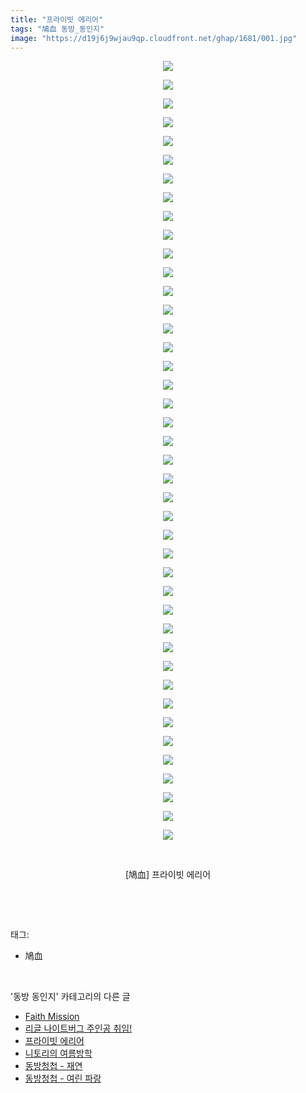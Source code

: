 ```yaml
---
title: "프라이빗 에리어"
tags: "鳩血 동방_동인지"
image: "https://d19j6j9wjau9qp.cloudfront.net/ghap/1681/001.jpg"
---
```

<div class="article">
<p style="text-align: center; clear: none; float: none;"><img src="{{ site.imgserver8 }}/ghap/1681/001.jpg"/></p>
<p style="text-align: center; clear: none; float: none;"><img src="{{ site.imgserver8 }}/ghap/1681/002.jpg"/></p>
<p style="text-align: center; clear: none; float: none;"><img src="{{ site.imgserver8 }}/ghap/1681/003.jpg"/></p>
<p style="text-align: center; clear: none; float: none;"><img src="{{ site.imgserver8 }}/ghap/1681/004.jpg"/></p>
<p style="text-align: center; clear: none; float: none;"><img src="{{ site.imgserver8 }}/ghap/1681/005.jpg"/></p>
<p style="text-align: center; clear: none; float: none;"><img src="{{ site.imgserver8 }}/ghap/1681/006.jpg"/></p>
<p style="text-align: center; clear: none; float: none;"><img src="{{ site.imgserver8 }}/ghap/1681/007.jpg"/></p>
<p style="text-align: center; clear: none; float: none;"><img src="{{ site.imgserver8 }}/ghap/1681/008.jpg"/></p>
<p style="text-align: center; clear: none; float: none;"><img src="{{ site.imgserver8 }}/ghap/1681/009.jpg"/></p>
<p style="text-align: center; clear: none; float: none;"><img src="{{ site.imgserver8 }}/ghap/1681/010.jpg"/></p>
<p style="text-align: center; clear: none; float: none;"><img src="{{ site.imgserver8 }}/ghap/1681/011.jpg"/></p>
<p style="text-align: center; clear: none; float: none;"><img src="{{ site.imgserver8 }}/ghap/1681/012.jpg"/></p>
<p style="text-align: center; clear: none; float: none;"><img src="{{ site.imgserver8 }}/ghap/1681/013.jpg"/></p>
<p style="text-align: center; clear: none; float: none;"><img src="{{ site.imgserver8 }}/ghap/1681/014.jpg"/></p>
<p style="text-align: center; clear: none; float: none;"><img src="{{ site.imgserver8 }}/ghap/1681/015.jpg"/></p>
<p style="text-align: center; clear: none; float: none;"><img src="{{ site.imgserver8 }}/ghap/1681/016.jpg"/></p>
<p style="text-align: center; clear: none; float: none;"><img src="{{ site.imgserver8 }}/ghap/1681/017.jpg"/></p>
<p style="text-align: center; clear: none; float: none;"><img src="{{ site.imgserver8 }}/ghap/1681/018.jpg"/></p>
<p style="text-align: center; clear: none; float: none;"><img src="{{ site.imgserver8 }}/ghap/1681/019.jpg"/></p>
<p style="text-align: center; clear: none; float: none;"><img src="{{ site.imgserver8 }}/ghap/1681/020.jpg"/></p>
<p style="text-align: center; clear: none; float: none;"><img src="{{ site.imgserver8 }}/ghap/1681/021.jpg"/></p>
<p style="text-align: center; clear: none; float: none;"><img src="{{ site.imgserver8 }}/ghap/1681/022.jpg"/></p>
<p style="text-align: center; clear: none; float: none;"><img src="{{ site.imgserver8 }}/ghap/1681/023.jpg"/></p>
<p style="text-align: center; clear: none; float: none;"><img src="{{ site.imgserver8 }}/ghap/1681/024.jpg"/></p>
<p style="text-align: center; clear: none; float: none;"><img src="{{ site.imgserver8 }}/ghap/1681/025.jpg"/></p>
<p style="text-align: center; clear: none; float: none;"><img src="{{ site.imgserver8 }}/ghap/1681/026.jpg"/></p>
<p style="text-align: center; clear: none; float: none;"><img src="{{ site.imgserver8 }}/ghap/1681/027.jpg"/></p>
<p style="text-align: center; clear: none; float: none;"><img src="{{ site.imgserver8 }}/ghap/1681/028.jpg"/></p>
<p style="text-align: center; clear: none; float: none;"><img src="{{ site.imgserver8 }}/ghap/1681/029.jpg"/></p>
<p style="text-align: center; clear: none; float: none;"><img src="{{ site.imgserver8 }}/ghap/1681/030.jpg"/></p>
<p style="text-align: center; clear: none; float: none;"><img src="{{ site.imgserver8 }}/ghap/1681/031.jpg"/></p>
<p style="text-align: center; clear: none; float: none;"><img src="{{ site.imgserver8 }}/ghap/1681/032.jpg"/></p>
<p style="text-align: center; clear: none; float: none;"><img src="{{ site.imgserver8 }}/ghap/1681/033.jpg"/></p>
<p style="text-align: center; clear: none; float: none;"><img src="{{ site.imgserver8 }}/ghap/1681/034.jpg"/></p>
<p style="text-align: center; clear: none; float: none;"><img src="{{ site.imgserver8 }}/ghap/1681/035.jpg"/></p>
<p style="text-align: center; clear: none; float: none;"><img src="{{ site.imgserver8 }}/ghap/1681/036.jpg"/></p>
<p style="text-align: center; clear: none; float: none;"><img src="{{ site.imgserver8 }}/ghap/1681/037.jpg"/></p>
<p style="text-align: center; clear: none; float: none;"><img src="{{ site.imgserver8 }}/ghap/1681/038.jpg"/></p>
<p style="text-align: center; clear: none; float: none;"><img src="{{ site.imgserver8 }}/ghap/1681/039.jpg"/></p>
<p style="text-align: center; clear: none; float: none;"><img src="{{ site.imgserver8 }}/ghap/1681/040.jpg"/></p>
<p style="text-align: center; clear: none; float: none;"><img src="{{ site.imgserver8 }}/ghap/1681/041.jpg"/></p>
<p style="text-align: center; clear: none; float: none;"><img src="{{ site.imgserver8 }}/ghap/1681/042.jpg"/></p>
<p style="text-align: center; clear: none; float: none;"><br/></p>
<p style="text-align: center; clear: none; float: none;">[鳩血] 프라이빗 에리어</p>
<p><br/></p>
</div><br/>
<div class="tagTrail">
<p>태그: </p>
<ul>
<li>鳩血</li>
</ul>
</div><br/>
<div class="another">
<p>'동방 동인지' 카테고리의 다른 글</p>
<ul>
<li><a href="/ghap_1683">Faith Mission</a></li>
<li><a href="/ghap_1682">리글 나이트버그 주인공 취임!</a></li>
<li><a href="/ghap_1681">프라이빗 에리어</a></li>
<li><a href="/ghap_1680">니토리의 여름방학</a></li>
<li><a href="/ghap_1679">동방청첩 - 재연</a></li>
<li><a href="/ghap_1678">동방청첩 - 여린 파랑</a></li>
</ul>
</div><br/>
<div class="cb_module cb_fluid">
<div class="cb_wrt cb_profile">
</div><!-- commentList close -->
</div><br/>
